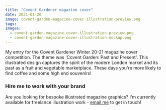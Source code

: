 ```yaml
---
title: "Covent Gardener magazine cover"
date: 2021-01-20
image: covent-garden-magazine-cover-illustration-preview.png
tags:
images:
  - covent-garden-magazine-cover-illustration-preview.png
  - covent-garden-magazine-cover-illustration-mockup.png
---
```


My entry for the Covent Gardener Winter 20-21 magazine cover competition. The theme was 'Covent Garden: Past and Present'. This illustrated design captures the spirit of the modern London market and its past as a fruit and vegetable marketplace. These days you're more likely to find coffee and some high end souvenirs! 

### Hire me to work with your brand
Are you looking for bespoke illustrated magazine graphics? I'm currently available for freelance illustration work - [email me](mailto:vicky.hughes@hotmail.com) to get in touch!